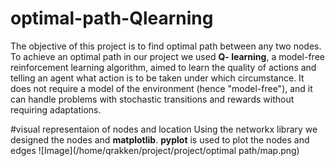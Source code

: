 # optimal-path-Qlearning
The objective of this project is to find optimal path between any two nodes.
To achieve an optimal path in our project we used **Q- learning**, a model-free
reinforcement learning algorithm, aimed to learn the quality of actions and telling an
agent what action is to be taken under which circumstance. It does not require a model
of the environment (hence "model-free"), and it can handle problems with stochastic
transitions and rewards without requiring adaptations.

#visual representaion of nodes and location
Using the networkx library we designed the nodes and **matplotlib**.
**pyplot** is used to plot the nodes and edges
![Image](/home/qrakken/project/project/optimal path/map.png)

